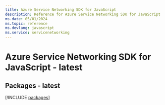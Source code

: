 ```yaml
---
title: Azure Service Networking SDK for JavaScript
description: Reference for Azure Service Networking SDK for JavaScript
ms.date: 05/01/2024
ms.topic: reference
ms.devlang: javascript
ms.service: servicenetworking
---
```

# Azure Service Networking SDK for JavaScript - latest
## Packages - latest
[!INCLUDE [packages](service-networking-index.md)]